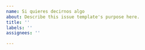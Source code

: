 ```yaml
---
name: Si quieres decirnos algo
about: Describe this issue template's purpose here.
title: ''
labels: ''
assignees: ''

---
```



